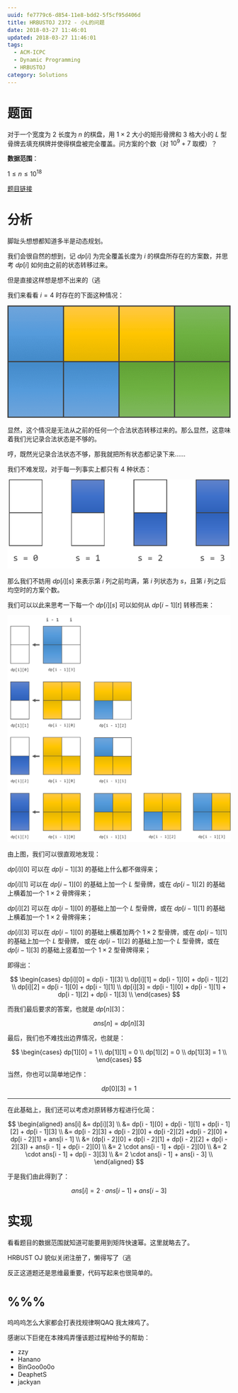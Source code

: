 ```yaml
---
uuid: fe7779c6-d854-11e8-bdd2-5f5cf95d406d
title: HRBUSTOJ 2372 - 小L的问题
date: 2018-03-27 11:46:01
updated: 2018-03-27 11:46:01
tags: 
  - ACM-ICPC
  - Dynamic Programming
  - HRBUSTOJ
category: Solutions
---
```


# 题面

对于一个宽度为 $2$ 长度为 $n$ 的棋盘，用 $1 \times 2$ 大小的矩形骨牌和 $3$ 格大小的 $L$ 型骨牌去填充棋牌并使得棋盘被完全覆盖。问方案的个数（对 $10^9 + 7$ 取模）？

**数据范围**：

$1 \le n \le 10^{18}$

[题目链接](http://acm.hrbust.edu.cn/index.php?m=ProblemSet&a=showProblem&problem_id=2372)

# 分析

脚趾头想想都知道多半是动态规划。

我们会很自然的想到，记 $dp[i]$ 为完全覆盖长度为 $i$ 的棋盘所存在的方案数，并思考 $dp[i]$ 如何由之前的状态转移过来。

但是直接这样想是想不出来的（逃

我们来看看 $i = 4$ 时存在的下面这种情况：

![一个神奇的情况](hrbustoj-2372/one-particular-case.png)

显然，这个情况是无法从之前的任何一个合法状态转移过来的。那么显然，这意味着我们光记录合法状态是不够的。

哼，既然光记录合法状态不够，那我就把所有状态都记录下来……

我们不难发现，对于每一列事实上都只有 $4$ 种状态：

![每列的四种状态](hrbustoj-2372/four-states.png)

那么我们不妨用 $dp[i][s]$ 来表示第 $i$ 列之前均满，第 $i$ 列状态为 $s$，且第 $i$ 列之后均空时的方案个数。

我们可以以此来思考一下每一个 $dp[i][s]$ 可以如何从 $dp[i - 1][t]$ 转移而来：

![状态转移](hrbustoj-2372/transformation.png)

由上图，我们可以很直观地发现：

$dp[i][0]$ 可以在 $dp[i - 1][3]$ 的基础上什么都不做得来；

$dp[i][1]$ 可以在 $dp[i - 1][0]$ 的基础上加一个 $L$ 型骨牌，或在 $dp[i - 1][2]$ 的基础上横着加一个 $1 \times 2$ 骨牌得来；

$dp[i][2]$ 可以在 $dp[i - 1][0]$ 的基础上加一个 $L$ 型骨牌，或在 $dp[i - 1][1]$ 的基础上横着加一个 $1 \times 2$ 骨牌得来；

$dp[i][3]$ 可以在 $dp[i - 1][0]$ 的基础上横着加两个 $1 \times 2$ 型骨牌，或在 $dp[i - 1][1]$ 的基础上加一个 $L$ 型骨牌， 或在 $dp[i - 1][2]$ 的基础上加一个 $L$ 型骨牌，或在 $dp[i - 1][3]$ 的基础上竖着加一个 $1 \times 2$ 型骨牌得来；

即得出：

$$
\begin{cases}
dp[i][0] = dp[i - 1][3] \\
dp[i][1] = dp[i - 1][0] + dp[i - 1][2] \\
dp[i][2] = dp[i - 1][0] + dp[i - 1][1] \\
dp[i][3] = dp[i - 1][0] + dp[i - 1][1] + dp[i - 1][2] + dp[i - 1][3] \\
\end{cases}
$$

而我们最后要求的答案，也就是 $dp[n][3]$：

$$
ans[n] = dp[n][3]
$$

最后，我们也不难找出边界情况，也就是：

$$
\begin{cases}
dp[1][0] = 1 \\
dp[1][1] = 0 \\
dp[1][2] = 0 \\
dp[1][3] = 1 \\
\end{cases}
$$

当然，你也可以简单地记作：

$$
dp[0][3] = 1
$$

---

在此基础上，我们还可以考虑对原转移方程进行化简：

$$
\begin{aligned}
ans[i] &= dp[i][3] \\
&= dp[i - 1][0] + dp[i - 1][1] + dp[i - 1][2] + dp[i - 1][3] \\
&= dp[i - 2][3] + dp[i - 2][0] + dp[i -2][2] +dp[i - 2][0] + dp[i - 2][1] + ans[i - 1] \\
&= (dp[i - 2][0] + dp[i - 2][1] + dp[i - 2][2] + dp[i - 2][3]) + ans[i - 1] + dp[i - 2][0] \\
&= 2 \cdot ans[i - 1] + dp[i - 2][0] \\
&= 2 \cdot ans[i - 1] + dp[i - 3][3] \\
&= 2 \cdot ans[i - 1] + ans[i - 3] \\
\end{aligned}
$$

于是我们由此得到了：

$$
ans[i] = 2 \cdot ans[i - 1] + ans[i - 3]
$$

# 实现

看看题目的数据范围就知道可能要用到矩阵快速幂。这里就略去了。

HRBUST OJ 貌似关闭注册了，懒得写了（逃

反正这道题还是思维最重要，代码写起来也很简单的。

# %%%

呜呜呜怎么大家都会打表找规律啊QAQ 我太辣鸡了。

感谢以下巨佬在本辣鸡弄懂该题过程种给予的帮助：

- zzy
- Hanano
- BinGoo0o0o
- DeaphetS
- jackyan